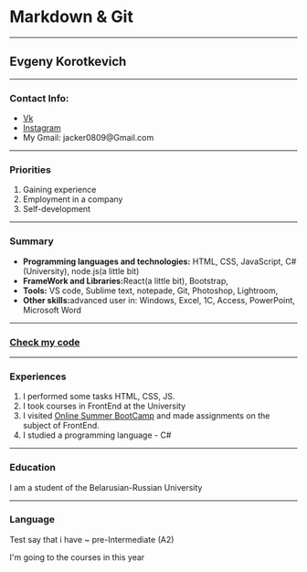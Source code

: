 # Markdown & Git
---
## Evgeny Korotkevich
---
### Contact Info:
<ul>
    <li><a href="https://vk.com/jackerok">Vk</a></li>
    <li><a href="https://www.instagram.com/jackerbro/">Instagram</a></li>
    <li>My Gmail: jacker0809@Gmail.com</li>
</ul>

---
### Priorities

1. Gaining experience
2. Employment in a company
3. Self-development


---
### Summary

<ul>
    <li><b>Programming languages and technologies:</b> HTML, CSS, JavaScript, C#(University), node.js(a little bit) </li>
    <li><b>FrameWork and Libraries:</b>React(a little bit), Bootstrap,  </li>
    <li><b>Tools:</b> VS code, Sublime text, notepade, Git, Photoshop, Lightroom, </li>
    <li><b>Other skills:</b>advanced user in: Windows, Excel, 1C, Access, PowerPoint, Microsoft Word</li>
</ul>

---
### [Check my code](https://github.com/jackerbro) 

---

### Experiences
1. I performed some tasks HTML, CSS, JS.
2. I took courses in FrontEnd at the University
3. I visited [Online Summer BootCamp](https://community-z.com/events/online-summer-bootcamp) and made assignments on the subject of FrontEnd.
4. I studied a programming language - С#

---
### Education
I am a student of the Belarusian-Russian University

---
### Language
Test say that i have ~ pre-Intermediate (A2)

I'm going to the courses in this year 

